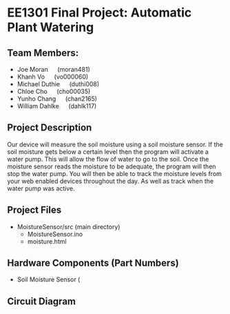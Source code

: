 # EE1301 Final Project: Automatic Plant Watering

## Team Members: 
- Joe Moran		       &emsp; (moran481)
- Khanh Vo		       &emsp; (vo000060) 
- Michael Duthie	   &emsp; (duthi008)
- Chloe Cho		       &emsp; (cho00035)
- Yunho Chang		     &emsp; (chan2165)
- William Dahlke     &emsp; (dahlk117)    	 

## Project Description
Our device will measure the soil moisture using a soil moisture sensor. If the soil moisture gets below a certain level then the program will activate a water pump. This will allow the flow of water to go to the soil. Once the moisture sensor reads the moisture to be adequate, the program will then stop the water pump. You will then be able to track the moisture levels from your web enabled devices throughout the day. As well as track when the water pump was active.

## Project Files
- MoistureSensor/src (main directory)
  - MoistureSensor.ino
  - moisture.html

## Hardware Components (Part Numbers)
- Soil Moisture Sensor (

## Circuit Diagram


